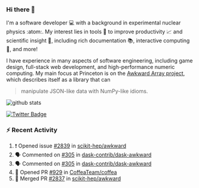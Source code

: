 ### Hi there 👋 

I'm a software developer 💻 with a background in experimental nuclear physics :atom:. My interest lies in tools :wrench: to improve productivity :chart_with_upwards_trend: and scientific insight :telescope:, including rich documentation 📚, interactive computing 🧮, and more! 

I have experience in many aspects of software engineering, including game design, full-stack web development, and high-performance numeric computing. My main focus at Princeton is on the [Awkward Array project](awkward-array.org/), which describes itself as a library that can 
> manipulate JSON-like data with NumPy-like idioms.

![github stats](https://github-readme-stats.vercel.app/api?username=agoose77&show_icons=true&hide_rank=true&hide_title=true&bg_color=30,e76445,904e95&text_color=efe3ec&icon_color=efe3ec)
<!--
**agoose77/agoose77** is a ✨ _special_ ✨ repository because its `README.md` (this file) appears on your GitHub profile.

Here are some ideas to get you started:

- 🔭 I’m currently working on ...
- 🌱 I’m currently learning ...
- 👯 I’m looking to collaborate on ...
- 🤔 I’m looking for help with ...
- 💬 Ask me about ...
- 📫 How to reach me: ...
- 😄 Pronouns: ...
- ⚡ Fun fact: ...
-->

[![Twitter Badge](https://img.shields.io/twitter/follow/agoose77?style=flat-square&logo=Twitter&logoColor=white&color=cornflowerblue)](https://twitter.com/agoose77)

### :zap: Recent Activity

<!--START_SECTION:activity-->
1. ❗ Opened issue [#2839](https://github.com/scikit-hep/awkward/issues/2839) in [scikit-hep/awkward](https://github.com/scikit-hep/awkward)
2. 🗣 Commented on [#305](https://github.com/dask-contrib/dask-awkward/issues/305#issuecomment-1815510294) in [dask-contrib/dask-awkward](https://github.com/dask-contrib/dask-awkward)
3. 🗣 Commented on [#305](https://github.com/dask-contrib/dask-awkward/issues/305#issuecomment-1815412622) in [dask-contrib/dask-awkward](https://github.com/dask-contrib/dask-awkward)
4. 💪 Opened PR [#929](https://github.com/CoffeaTeam/coffea/pull/929) in [CoffeaTeam/coffea](https://github.com/CoffeaTeam/coffea)
5. 🎉 Merged PR [#2837](https://github.com/scikit-hep/awkward/pull/2837) in [scikit-hep/awkward](https://github.com/scikit-hep/awkward)
<!--END_SECTION:activity-->
